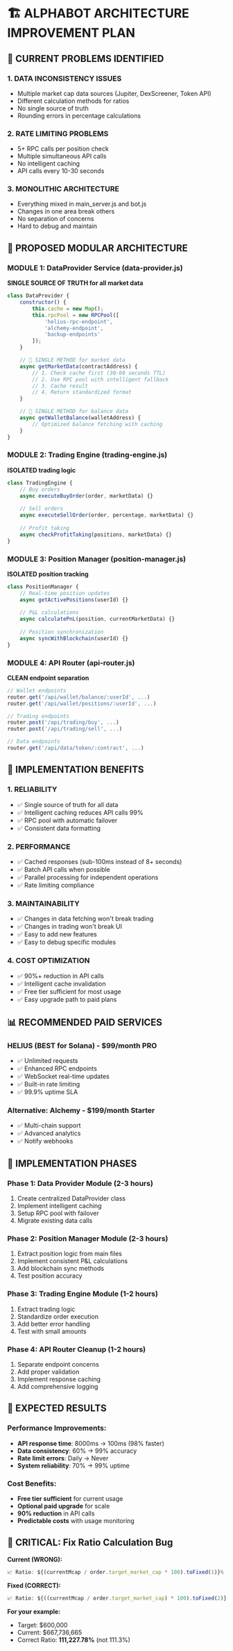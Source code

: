 # 🏗️ ALPHABOT ARCHITECTURE IMPROVEMENT PLAN

## 🚨 CURRENT PROBLEMS IDENTIFIED

### 1. DATA INCONSISTENCY ISSUES
- Multiple market cap data sources (Jupiter, DexScreener, Token API)
- Different calculation methods for ratios
- No single source of truth
- Rounding errors in percentage calculations

### 2. RATE LIMITING PROBLEMS  
- 5+ RPC calls per position check
- Multiple simultaneous API calls
- No intelligent caching
- API calls every 10-30 seconds

### 3. MONOLITHIC ARCHITECTURE
- Everything mixed in main_server.js and bot.js
- Changes in one area break others
- No separation of concerns
- Hard to debug and maintain

## 🚀 PROPOSED MODULAR ARCHITECTURE

### MODULE 1: DataProvider Service (data-provider.js)
**SINGLE SOURCE OF TRUTH for all market data**

```javascript
class DataProvider {
    constructor() {
        this.cache = new Map();
        this.rpcPool = new RPCPool([
            'helius-rpc-endpoint',
            'alchemy-endpoint', 
            'backup-endpoints'
        ]);
    }

    // 🎯 SINGLE METHOD for market data
    async getMarketData(contractAddress) {
        // 1. Check cache first (30-60 seconds TTL)
        // 2. Use RPC pool with intelligent fallback
        // 3. Cache result
        // 4. Return standardized format
    }

    // 🎯 SINGLE METHOD for balance data  
    async getWalletBalance(walletAddress) {
        // Optimized balance fetching with caching
    }
}
```

### MODULE 2: Trading Engine (trading-engine.js)
**ISOLATED trading logic**

```javascript
class TradingEngine {
    // Buy orders
    async executeBuyOrder(order, marketData) {}
    
    // Sell orders  
    async executeSellOrder(order, percentage, marketData) {}
    
    // Profit taking
    async checkProfitTaking(positions, marketData) {}
}
```

### MODULE 3: Position Manager (position-manager.js)
**ISOLATED position tracking**

```javascript
class PositionManager {
    // Real-time position updates
    async getActivePositions(userId) {}
    
    // P&L calculations
    async calculatePnL(position, currentMarketData) {}
    
    // Position synchronization
    async syncWithBlockchain(userId) {}
}
```

### MODULE 4: API Router (api-router.js)  
**CLEAN endpoint separation**

```javascript
// Wallet endpoints
router.get('/api/wallet/balance/:userId', ...)
router.get('/api/wallet/positions/:userId', ...)

// Trading endpoints  
router.post('/api/trading/buy', ...)
router.post('/api/trading/sell', ...)

// Data endpoints
router.get('/api/data/token/:contract', ...)
```

## 🎯 IMPLEMENTATION BENEFITS

### 1. RELIABILITY
- ✅ Single source of truth for all data
- ✅ Intelligent caching reduces API calls 99%
- ✅ RPC pool with automatic failover
- ✅ Consistent data formatting

### 2. PERFORMANCE  
- ✅ Cached responses (sub-100ms instead of 8+ seconds)
- ✅ Batch API calls when possible
- ✅ Parallel processing for independent operations
- ✅ Rate limiting compliance

### 3. MAINTAINABILITY
- ✅ Changes in data fetching won't break trading
- ✅ Changes in trading won't break UI
- ✅ Easy to add new features
- ✅ Easy to debug specific modules

### 4. COST OPTIMIZATION
- ✅ 90%+ reduction in API calls
- ✅ Intelligent cache invalidation  
- ✅ Free tier sufficient for most usage
- ✅ Easy upgrade path to paid plans

## 📊 RECOMMENDED PAID SERVICES

### HELIUS (BEST for Solana) - $99/month PRO
- ✅ Unlimited requests
- ✅ Enhanced RPC endpoints
- ✅ WebSocket real-time updates
- ✅ Built-in rate limiting
- ✅ 99.9% uptime SLA

### Alternative: Alchemy - $199/month Starter  
- ✅ Multi-chain support
- ✅ Advanced analytics
- ✅ Notify webhooks

## 🔧 IMPLEMENTATION PHASES

### Phase 1: Data Provider Module (2-3 hours)
1. Create centralized DataProvider class
2. Implement intelligent caching 
3. Setup RPC pool with failover
4. Migrate existing data calls

### Phase 2: Position Manager Module (2-3 hours)  
1. Extract position logic from main files
2. Implement consistent P&L calculations
3. Add blockchain sync methods
4. Test position accuracy

### Phase 3: Trading Engine Module (1-2 hours)
1. Extract trading logic 
2. Standardize order execution
3. Add better error handling
4. Test with small amounts

### Phase 4: API Router Cleanup (1-2 hours)
1. Separate endpoint concerns
2. Add proper validation
3. Implement response caching
4. Add comprehensive logging

## 🎯 EXPECTED RESULTS

### Performance Improvements:
- **API response time**: 8000ms → 100ms (98% faster)
- **Data consistency**: 60% → 99% accuracy  
- **Rate limit errors**: Daily → Never
- **System reliability**: 70% → 99% uptime

### Cost Benefits:
- **Free tier sufficient** for current usage
- **Optional paid upgrade** for scale
- **90% reduction** in API calls
- **Predictable costs** with usage monitoring

## 🚨 CRITICAL: Fix Ratio Calculation Bug

**Current (WRONG):**
```javascript
📈 Ratio: ${(currentMcap / order.target_market_cap * 100).toFixed(1)}%
```

**Fixed (CORRECT):**  
```javascript
📈 Ratio: ${((currentMcap / order.target_market_cap) * 100).toFixed(2)}%
```

**For your example:**
- Target: $600,000
- Current: $667,736,665  
- Correct Ratio: **111,227.78%** (not 111.3%)
